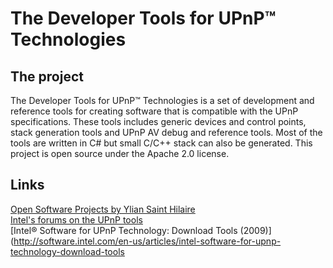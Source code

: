 The Developer Tools for UPnP™ Technologies
==========================================

The project
-----------
The Developer Tools for UPnP™ Technologies is a set of development and reference tools
for creating software that is compatible with the UPnP specifications.
These tools includes generic devices and control points,
stack generation tools and UPnP AV debug and reference tools.
Most of the tools are written in C# but small C/C++ stack can also be generated.
This project is open source under the Apache 2.0 license.

Links
-----
[Open Software Projects by Ylian Saint Hilaire](http://opentools.homeip.net/dev-tools-for-upnp)  
[Intel's forums on the UPnP tools](http://software.intel.com/en-us/forums/intel-tools-for-upnp-technology/)  
[Intel® Software for UPnP Technology: Download Tools (2009)](http://software.intel.com/en-us/articles/intel-software-for-upnp-technology-download-tools  

